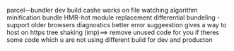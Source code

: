 parcel--bundler
dev build
cashe 
works on file watching algorithm
minification 
bundle
HMR-hot module  replacement
differential bundeling - support older browsers
diagnostics
better error suggeestion 
gives a way to host on https
tree shaking (imp)==> remove unused code for you if theres some code which u are not using 
different build for dev and producton 